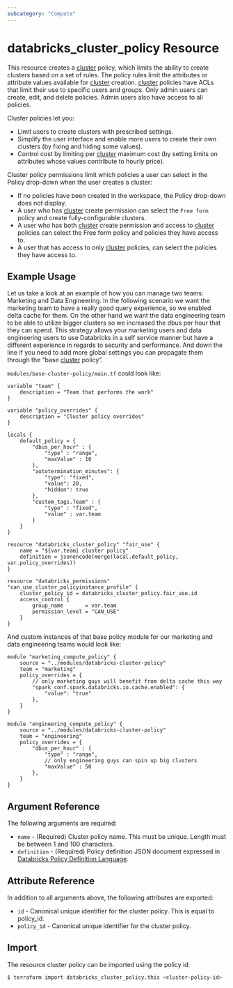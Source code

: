 ```yaml
---
subcategory: "Compute"
---
```

# databricks_cluster_policy Resource

This resource creates a [cluster](cluster.md) policy, which limits the ability to create clusters based on a set of rules. The policy rules limit the attributes or attribute values available for [cluster](cluster.md) creation. [cluster](cluster.md) policies have ACLs that limit their use to specific users and groups. Only admin users can create, edit, and delete policies. Admin users also have access to all policies.

Cluster policies let you:

* Limit users to create clusters with prescribed settings.
* Simplify the user interface and enable more users to create their own clusters (by fixing and hiding some values).
* Control cost by limiting per [cluster](cluster.md) maximum cost (by setting limits on attributes whose values contribute to hourly price).

Cluster policy permissions limit which policies a user can select in the Policy drop-down when the user creates a cluster:

* If no policies have been created in the workspace, the Policy drop-down does not display.
* A user who has [cluster](cluster.md) create permission can select the `Free form` policy and create fully-configurable clusters.
* A user who has both [cluster](cluster.md) create permission and access to [cluster](cluster.md) policies can select the Free form policy and policies they have access to.
* A user that has access to only [cluster](cluster.md) policies, can select the policies they have access to.

## Example Usage

Let us take a look at an example of how you can manage two teams: Marketing and Data Engineering. In the following scenario we want the marketing team to have a really good query experience, so we enabled delta cache for them. On the other hand we want the data engineering team to be able to utilize bigger clusters so we increased the dbus per hour that they can spend. This strategy allows your marketing users and data engineering users to use Databricks in a self service manner but have a different experience in regards to security and performance. And down the line if you need to add more global settings you can propagate them through the “base [cluster](cluster.md) policy”.

`modules/base-cluster-policy/main.tf` could look like:

```hcl
variable "team" {
    description = "Team that performs the work"
}

variable "policy_overrides" {
    description = "Cluster policy overrides"
}

locals {
    default_policy = {
        "dbus_per_hour" : {
            "type" : "range",
            "maxValue" : 10
        },
        "autotermination_minutes": {
            "type": "fixed",
            "value": 20,
            "hidden": true
        },
        "custom_tags.Team" : {
            "type" : "fixed",
            "value" : var.team
        }
    }
}

resource "databricks_cluster_policy" "fair_use" {
    name = "${var.team} cluster policy"
    definition = jsonencode(merge(local.default_policy, var.policy_overrides))
}

resource "databricks_permissions" "can_use_cluster_policyinstance_profile" {
    cluster_policy_id = databricks_cluster_policy.fair_use.id
    access_control {
        group_name       = var.team
        permission_level = "CAN_USE"
    }
}
```

And custom instances of that base policy module for our marketing and data engineering teams would look like:

```hcl
module "marketing_compute_policy" {
    source = "../modules/databricks-cluster-policy"
    team = "marketing"
    policy_overrides = {
        // only marketing guys will benefit from delta cache this way
        "spark_conf.spark.databricks.io.cache.enabled": {
            "value": "true"
        },
    }
}

module "engineering_compute_policy" {
    source = "../modules/databricks-cluster-policy"
    team = "engineering"
    policy_overrides = {
        "dbus_per_hour" : {
            "type" : "range",
            // only engineering guys can spin up big clusters
            "maxValue" : 50
        },
    }
}
```

## Argument Reference

The following arguments are required:

* `name` - (Required) Cluster policy name. This must be unique. Length must be between 1 and 100 characters.
* `definition` - (Required) Policy definition JSON document expressed in [Databricks Policy Definition Language](https://docs.databricks.com/administration-guide/clusters/policies.html#cluster-policy-definition).

## Attribute Reference

In addition to all arguments above, the following attributes are exported:

* `id` - Canonical unique identifier for the cluster policy. This is equal to policy_id.
* `policy_id` - Canonical unique identifier for the cluster policy.

## Import

The resource cluster policy can be imported using the policy id:

```bash
$ terraform import databricks_cluster_policy.this <cluster-policy-id>
```
